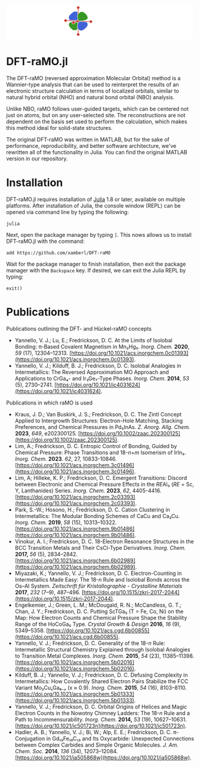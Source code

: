 ![DFT-raMO.jl logo](assets/dftramologo_500.png)
# DFT-raMO.jl

The DFT-raMO (reversed approximation Molecular Orbital) method is a Wannier-type analysis that can be used to
reinterpret the results of an electronic structure calculation in terms of localized orbitals,
similar to natural hybrid orbital (NHO) and natural bond orbital (NBO) analysis.

Unlike NBO, raMO follows user-guided targets, which can be centered not just on atoms, but on any
user-selected site. The reconstructions are not dependent on the basis set used to perform the
calculation, which makes this method ideal for solid-state structures.

The original DFT-raMO was written in MATLAB, but for the sake of performance, reproducibility, and
better software architecture, we've rewritten all of the functionality in Julia. You can find the
original MATLAB version in our repository.

# Installation
DFT-raMO.jl requires installation of [Julia](https://julialang.org/downloads/) 1.8 or later, available on multiple platforms.
After installation of Julia, the console window (REPL) can be opened via command line by typing the following:
```
julia
```
Next, open the package manager by typing `]`.
This nows allows us to install DFT-raMO.jl with the command:
```
add https://github.com/xamberl/DFT-raMO
```
Wait for the package manager to finish installation, then exit the package manager with the `Backspace` key. If desired, we can exit the Julia REPL by typing:
```
exit()
```

# Publications

Publications outlining the DFT- and Hückel-raMO concepts
* Yannello, V. J.; Lu, E.; Fredrickson, D. C. At the Limits of Isolobal Bonding: π-Based Covalent Magnetism in Mn₂Hg₅. _Inorg. Chem._ **2020**, _59_ (17), 12304–12313. [https://doi.org/10.1021/acs.inorgchem.0c01393](https://doi.org/10.1021/acs.inorgchem.0c01393).
* Yannello, V. J.; Kilduff, B. J.; Fredrickson, D. C. Isolobal Analogies in Intermetallics: The Reversed Approximation MO Approach and Applications to CrGa₄- and Ir₃Ge₇-Type Phases. _Inorg. Chem._ **2014**, _53_ (5), 2730–2741. [https://doi.org/10.1021/ic4031624](https://doi.org/10.1021/ic4031624).

Publications in which raMO is used
* Kraus, J. D.; Van Buskirk, J. S.; Fredrickson, D. C. The Zintl Concept Applied to Intergrowth Structures: Electron-Hole Matching, Stacking Preferences, and Chemical Pressures in Pd₅InAs. _Z. Anorg. Allg. Chem._ **2023**, _649_, e202300125. [https://doi.org/10.1002/zaac.202300125](https://doi.org/10.1002/zaac.202300125).
* Lim, A.; Fredrickson, D. C. Entropic Control of Bonding, Guided by Chemical Pressure: Phase Transitions and 18-*n*+*m* Isomerism of IrIn₃. _Inorg. Chem._ **2023**. _62_, 27, 10833-10846. [https://doi.org/10.1021/acs.inorgchem.3c01496](https://doi.org/10.1021/acs.inorgchem.3c01496).
* Lim, A; Hilleke, K. P.; Fredrickson, D. C. Emergent Transitions: Discord between Electronic and Chemical Pressure Effects in the *RE*Al₃ (*RE* = Sc, Y, Lanthanides) Series. _Inorg. Chem._ **2023**, _62_, 4405-4416. [https://doi.org/10.1021/acs.inorgchem.2c03393](https://doi.org/10.1021/acs.inorgchem.2c03393).
* Park, S.-W.; Hosono, H.; Fredrickson, D. C. Cation Clustering in Intermetallics: The Modular Bonding Schemes of CaCu and Ca₂Cu. _Inorg. Chem._ **2019**, _58_ (15), 10313–10322. [https://doi.org/10.1021/acs.inorgchem.9b01486](https://doi.org/10.1021/acs.inorgchem.9b01486).
* Vinokur, A. I.; Fredrickson, D. C. 18-Electron Resonance Structures in the BCC Transition Metals and Their CsCl-Type Derivatives. _Inorg. Chem._ **2017,** _56_ (5), 2834–2842. [https://doi.org/10.1021/acs.inorgchem.6b02989](https://doi.org/10.1021/acs.inorgchem.6b02989).
* Miyazaki, K.; Yannello, V. J.; Fredrickson, D. C. Electron-Counting in Intermetallics Made Easy: The 18-*n* Rule and Isolobal Bonds across the Os–Al System. _Zeitschrift für Kristallographie - Crystalline Materials_ **2017**, _232_ (7–9), 487–496. [https://doi.org/10.1515/zkri-2017-2044](https://doi.org/10.1515/zkri-2017-2044).
* Engelkemier, J.; Green, L. M.; McDougald, R. N.; McCandless, G. T.; Chan, J. Y.; Fredrickson, D. C. Putting ScTGa₅ (T = Fe, Co, Ni) on the Map: How Electron Counts and Chemical Pressure Shape the Stability Range of the HoCoGa₅ Type. _Crystal Growth & Design_ **2016**, _16_ (9), 5349–5358. [https://doi.org/10.1021/acs.cgd.6b00855](https://doi.org/10.1021/acs.cgd.6b00855).
* Yannello, V. J.; Fredrickson, D. C. Generality of the 18-*n* Rule: Intermetallic Structural Chemistry Explained through Isolobal Analogies to Transition Metal Complexes. _Inorg. Chem._ **2015**, _54_ (23), 11385–11398. [https://doi.org/10.1021/acs.inorgchem.5b02016](https://doi.org/10.1021/acs.inorgchem.5b02016).
* Kilduff, B. J.; Yannello, V. J.; Fredrickson, D. C. Defusing Complexity in Intermetallics: How Covalently Shared Electron Pairs Stabilize the FCC Variant Mo₂CuₓGa₆₋ₓ (x ≈ 0.9). _Inorg. Chem._ **2015**, _54_ (16), 8103–8110. [https://doi.org/10.1021/acs.inorgchem.5b01333](https://doi.org/10.1021/acs.inorgchem.5b01333). 
* Yannello, V. J.; Fredrickson, D. C. Orbital Origins of Helices and Magic Electron Counts in the Nowotny Chimney Ladders: The 18-*n* Rule and a Path to Incommensurability. _Inorg. Chem._ **2014,** _53_ (19), 10627–10631. [https://doi.org/10.1021/ic501723n](https://doi.org/10.1021/ic501723n).
* Hadler, A. B.; Yannello, V. J.; Bi, W.; Alp, E. E.; Fredrickson, D. C. π-Conjugation in Gd₁₃Fe₁₀C₁₃ and Its Oxycarbide: Unexpected Connections between Complex Carbides and Simple Organic Molecules. _J. Am. Chem. Soc._ **2014**, _136_ (34), 12073–12084. [https://doi.org/10.1021/ja505868w](https://doi.org/10.1021/ja505868w).
